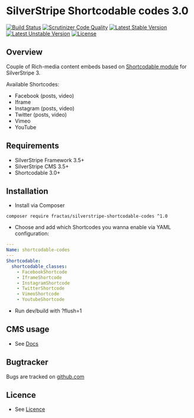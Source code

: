 # SilverStripe Shortcodable codes 3.0
[![Build Status](https://travis-ci.org/fractaslabs/silverstripe-shortcodable-codes.svg?branch=3.0)](https://travis-ci.org/fractaslabs/silverstripe-shortcodable-codes)
[![Scrutinizer Code Quality](https://scrutinizer-ci.com/g/fractaslabs/silverstripe-shortcodable-codes/badges/quality-score.png?b=3.0)](https://scrutinizer-ci.com/g/fractaslabs/silverstripe-shortcodable-codes/?branch=3.0)
[![Latest Stable Version](https://poser.pugx.org/fractaslabs/silverstripe-seeder-unsplash-provider/v/stable)](https://packagist.org/packages/fractaslabs/silverstripe-seeder-unsplash-provider)
[![Latest Unstable Version](https://poser.pugx.org/fractaslabs/silverstripe-seeder-unsplash-provider/v/unstable)](https://packagist.org/packages/fractaslabs/silverstripe-seeder-unsplash-provider)
[![License](https://poser.pugx.org/fractaslabs/silverstripe-seeder-unsplash-provider/license)](https://packagist.org/packages/fractaslabs/silverstripe-seeder-unsplash-provider)

## Overview
Couple of Rich-media content embeds based on [Shortcodable module](https://github.com/sheadawson/silverstripe-shortcodable/) for SilverStripe 3.

Available Shortcodes:
 * Facebook (posts, video)
 * Iframe
 * Instagram (posts, video)
 * Twitter (posts, video)
 * Vimeo
 * YouTube


## Requirements
 * SilverStripe Framework 3.5+
 * SilverStripe CMS 3.5+
 * Shortcodable 3.0+


## Installation
 * Install via Composer
```
composer require fractas/silverstripe-shortcodable-codes ^1.0
```
 * Choose and add which Shortcodes you wanna enable via YAML configuration:
```yaml
---
Name: shortcodable-codes
---
Shortcodable:
  shortcodable_classes:
    - FacebookShortcode
    - IframeShortcode
    - InstagramShortcode
    - TwitterShortcode
    - VimeoShortcode
    - YoutubeShortcode
```
 * Run dev/build with ?flush=1


## CMS usage
 * See [Docs](https://github.com/fractaslabs/silverstripe-shortcodable-codes/blob/3.0/docs/en/userguide.md)


## Bugtracker
Bugs are tracked on [github.com](https://github.com/fractaslabs/silverstripe-shortcodable-codes/issues)


## Licence
 * See [Licence](https://github.com/fractaslabs/silverstripe-shortcodable-codes/blob/3.0/LICENSE)
